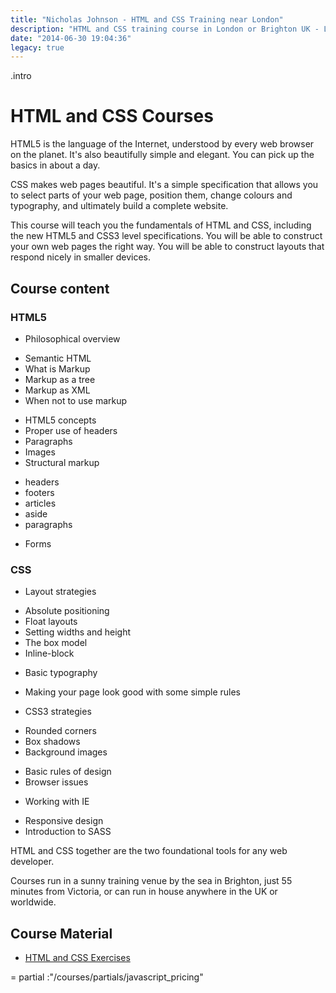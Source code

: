```yaml
---
title: "Nicholas Johnson - HTML and CSS Training near London"
description: "HTML and CSS training course in London or Brighton UK - Learn HTML5 and CSS3"
date: "2014-06-30 19:04:36"
legacy: true
---
```


.intro

# HTML and CSS Courses

HTML5 is the language of the Internet, understood by every web browser on the planet. It's also beautifully simple and elegant. You can pick up the basics in about a day.

CSS makes web pages beautiful. It's a simple specification that allows you to select parts of your web page, position them, change colours and typography, and ultimately build a complete website.

This course will teach you the fundamentals of HTML and CSS, including the new HTML5 and CSS3 level specifications. You will be able to construct your own web pages the right way. You will be able to construct layouts that respond nicely in smaller devices.

## Course content

### HTML5

- Philosophical overview

* Semantic HTML
* What is Markup
* Markup as a tree
* Markup as XML
* When not to use markup

- HTML5 concepts
- Proper use of headers
- Paragraphs
- Images
- Structural markup

* headers
* footers
* articles
* aside
* paragraphs

- Forms

### CSS

- Layout strategies

* Absolute positioning
* Float layouts
* Setting widths and height
* The box model
* Inline-block

- Basic typography

* Making your page look good with some simple rules

- CSS3 strategies

* Rounded corners
* Box shadows
* Background images

- Basic rules of design
- Browser issues

* Working with IE

- Responsive design
- Introduction to SASS

HTML and CSS together are the two foundational tools for any web developer.

Courses run in a sunny training venue by the sea in Brighton, just 55 minutes from Victoria, or can run in house anywhere in the UK or worldwide.

## Course Material

- [HTML and CSS Exercises](/courses/html-and-css/exercises)

= partial :"/courses/partials/javascript_pricing"
